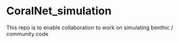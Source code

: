 # CoralNet_simulation
This repo is to enable collaboration to work on simulating benthic / community code
